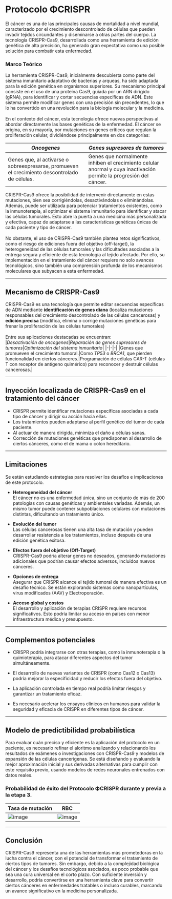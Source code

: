 # Protocolo ΦCRISPR
El cáncer es una de las principales causas de mortalidad a nivel mundial, caracterizado por el crecimiento descontrolado de células que pueden invadir tejidos circundantes y diseminarse a otras partes del cuerpo. La tecnología CRISPR-Cas9, desarrollada como una herramienta de edición genética de alta precisión, ha generado gran expectativa como una posible solución para combatir esta enfermedad.

### Marco Teórico
La herramienta CRISPR-Cas9, inicialmente descubierta como parte del sistema inmunitario adaptativo de bacterias y arqueas, ha sido adaptada para la edición genética en organismos superiores. Su mecanismo principal consiste en el uso de una proteína Cas9, guiada por un ARN dirigido (gRNA), para identificar y cortar secuencias específicas de ADN. Este sistema permite modificar genes con una precisión sin precedentes, lo que lo ha convertido en una revolución para la biología molecular y la medicina.
<br><br>
En el contexto del cáncer, esta tecnología ofrece nuevas perspectivas al abordar directamente las bases genéticas de la enfermedad. El cáncer se origina, en su mayoría, por mutaciones en genes críticos que regulan la proliferación celular, dividiéndose principalmente en dos categorías:

|*Oncogenes*|*Genes supresores de tumores*|
|-|-|
|Genes que, al activarse o sobreexpresarse, promueven el crecimiento descontrolado de células.|Genes que normalmente inhiben el crecimiento celular anormal y cuya inactivación permite la progresión del cáncer.|

CRISPR-Cas9 ofrece la posibilidad de intervenir directamente en estas mutaciones, bien sea corrigiéndolas, desactivándolas o eliminándolas. Además, puede ser utilizada para potenciar tratamientos existentes, como la inmunoterapia, al optimizar el sistema inmunitario para identificar y atacar las células tumorales. Esto abre la puerta a una medicina más personalizada y efectiva, capaz de adaptarse a las características genéticas únicas de cada paciente y tipo de cáncer.
<br><br>
No obstante, el uso de CRISPR-Cas9 también plantea retos significativos, como el riesgo de ediciones fuera del objetivo (off-target), la heterogeneidad de las células tumorales y las dificultades asociadas a la entrega segura y eficiente de esta tecnología al tejido afectado. Por ello, su implementación en el tratamiento del cáncer requiere no solo avances tecnológicos, sino también una comprensión profunda de los mecanismos moleculares que subyacen a esta enfermedad.

---

## Mecanismo de CRISPR-Cas9
CRISPR-Cas9 es una tecnología que permite editar secuencias específicas de ADN mediante **identificación de genes diana** (localiza mutaciones responsables del crecimiento descontrolado de las células cancerosas) y **edición precisa** (modifica, elimina o corrige mutaciones genéticas para frenar la proliferación de las células tumorales)
<br><br>
Entre sus aplicaciones destacadas se encuentran:
<br>
|*Desactivación de oncogenes*|*Reparación de genes supresores de tumores*|*Optimización del sistema inmunitario*|
|-|-|-|
|Genes que promueven el crecimiento tumoral.|Como *TP53* o *BRCA1*, que pierden funcionalidad en ciertos cánceres.|Programación de células CAR-T (células T con receptor de antígeno quimérico) para reconocer y destruir células cancerosas.|

---

## Inyección localizada de CRISPR-Cas9 en el tratamiento del cáncer
- CRISPR permite identificar mutaciones específicas asociadas a cada tipo de cáncer y dirigir su acción hacia ellas.
- Los tratamientos pueden adaptarse al perfil genético del tumor de cada paciente.
- Al actuar de manera dirigida, minimiza el daño a células sanas.
- Corrección de mutaciones genéticas que predisponen al desarrollo de ciertos cánceres, como el de mama o colon hereditario.

---

## Limitaciones
Se están estudiando estrategias para resolver los desafíos e implicaciones de este protocolo.

- **Heterogeneidad del cáncer**<br>
El cáncer no es una enfermedad única, sino un conjunto de más de 200 patologías con causas genéticas y ambientales variadas. Además, un mismo tumor puede contener subpoblaciones celulares con mutaciones distintas, dificultando un tratamiento único.

- **Evolución del tumor**<br>
Las células cancerosas tienen una alta tasa de mutación y pueden desarrollar resistencia a los tratamientos, incluso después de una edición genética exitosa.

- **Efectos fuera del objetivo (Off-Target)**<br>
CRISPR-Cas9 podría alterar genes no deseados, generando mutaciones adicionales que podrían causar efectos adversos, incluidos nuevos cánceres.

- **Opciones de entrega**<br>
Asegurar que CRISPR alcance el tejido tumoral de manera efectiva es un desafío técnico. Se están explorando sistemas como nanopartículas, virus modificados (AAV) y Electroporación.

- **Acceso global y costos**<br>
El desarrollo y aplicación de terapias CRISPR requiere recursos significativos. Esto podría limitar su acceso en países con menor infraestructura médica y presupuesto.

---

## Complementos potenciales
- CRISPR podría integrarse con otras terapias, como la inmunoterapia o la quimioterapia, para atacar diferentes aspectos del tumor simultáneamente.

- El desarrollo de nuevas variantes de CRISPR (como Cas12 o Cas13) podría mejorar la especificidad y reducir los efectos fuera del objetivo.

- La aplicación controlada en tiempo real podría limitar riesgos y garantizar un tratamiento eficaz.

- Es necesario acelerar los ensayos clínicos en humanos para validar la seguridad y eficacia de CRISPR en diferentes tipos de cáncer.

---

## Modelo de predictibilidad probabilística

Para evaluar cuán preciso y eficiente es la aplicación del protocolo en un paciente, es necesario refinar el aloritmo analizando y relacionando los resultados de exámenes o investigaciones con CRISPR-Cas9 y modelos de expansión de las células cancerígenas. Se está diseñando y evaluando la mejor aproximación inicial y sus derivadas alternativas para cumplir con este requisito previo, usando modelos de redes neuronales entrenados con datos reales.

### Probabilidad de éxito del Protocolo ΦCRISPR durante y previa a la etapa 3.
|Tasa de mutación|RBC|
|-|-|
|![image](https://github.com/user-attachments/assets/be4422cc-ed8b-43b4-8752-6349a9b5a17e)|![image](https://github.com/user-attachments/assets/22b57ccc-6358-451f-b1b2-8e0b8aff1a23)|

---

## Conclusión
CRISPR-Cas9 representa una de las herramientas más prometedoras en la lucha contra el cáncer, con el potencial de transformar el tratamiento de ciertos tipos de tumores. Sin embargo, debido a la complejidad biológica del cáncer y los desafíos tecnológicos asociados, es poco probable que sea una cura universal en el corto plazo. Con suficiente inversión y desarrollo, podría convertirse en una herramienta clave para convertir ciertos cánceres en enfermedades tratables o incluso curables, marcando un avance significativo en la medicina personalizada.
